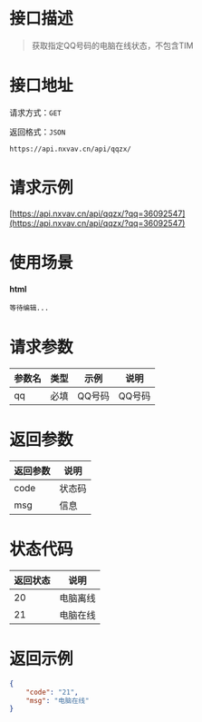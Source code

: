 # 接口描述

> 获取指定QQ号码的电脑在线状态，不包含TIM

# 接口地址

请求方式：`GET`

返回格式：`JSON`

```API
https://api.nxvav.cn/api/qqzx/
```

# 请求示例

[https://api.nxvav.cn/api/qqzx/?qq=36092547](https://api.nxvav.cn/api/qqzx/?qq=36092547)

# 使用场景

<!-- tabs:start -->

#### **html**

```html
等待编辑...
```

<!-- tabs:end -->

# 请求参数

| 参数名 | 类型 | 示例 | 说明 |
| ----- | ---- | ---- | ---- |
| qq | 必填 | QQ号码 | QQ号码 |

# 返回参数

| 返回参数 | 说明 |
| ------- | ---- |
| code | 状态码 |
| msg | 信息 |

# 状态代码

| 返回状态 | 说明 |
| ------- | ---- |
| 20 | 电脑离线 |
| 21 | 电脑在线 |

# 返回示例

```json
{
	"code": "21",
	"msg": "电脑在线"
}
```
